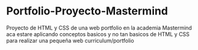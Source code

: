 # Portfolio-Proyecto-Mastermind
Proyecto de HTML y CSS de una web portfolio en la academia Mastermind
aca estare aplicando conceptos basicos y no tan basicos de HTML y CSS para realizar una pequeña web curriculum/portfolio
